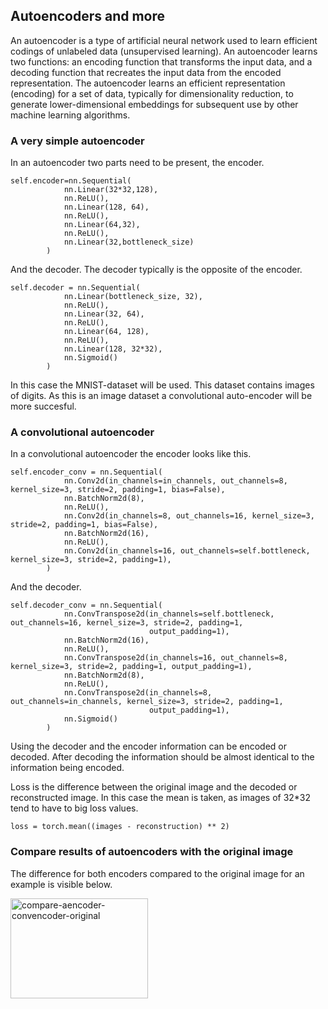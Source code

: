 ## Autoencoders and more

An autoencoder is a type of artificial neural network used to learn efficient codings of unlabeled data (unsupervised learning). An autoencoder learns two functions: an encoding function that transforms the input data, and a decoding function that recreates the input data from the encoded representation. The autoencoder learns an efficient representation (encoding) for a set of data, typically for dimensionality reduction, to generate lower-dimensional embeddings for subsequent use by other machine learning algorithms.

### A very simple autoencoder

In an autoencoder two parts need to be present, the encoder.
```
self.encoder=nn.Sequential(
            nn.Linear(32*32,128),
            nn.ReLU(),
            nn.Linear(128, 64),
            nn.ReLU(),
            nn.Linear(64,32),
            nn.ReLU(),
            nn.Linear(32,bottleneck_size)
        )
```

And the decoder. The decoder typically is the opposite of the encoder.

```
self.decoder = nn.Sequential(
            nn.Linear(bottleneck_size, 32),
            nn.ReLU(),
            nn.Linear(32, 64),
            nn.ReLU(),
            nn.Linear(64, 128),
            nn.ReLU(),
            nn.Linear(128, 32*32),
            nn.Sigmoid()
        )
```

In this case the MNIST-dataset will be used. This dataset contains images of digits. As this is an image dataset a convolutional auto-encoder will be more succesful.

### A convolutional autoencoder

In a convolutional autoencoder the encoder looks like this.

```
self.encoder_conv = nn.Sequential(
            nn.Conv2d(in_channels=in_channels, out_channels=8, kernel_size=3, stride=2, padding=1, bias=False),
            nn.BatchNorm2d(8),
            nn.ReLU(),
            nn.Conv2d(in_channels=8, out_channels=16, kernel_size=3, stride=2, padding=1, bias=False),
            nn.BatchNorm2d(16),
            nn.ReLU(),
            nn.Conv2d(in_channels=16, out_channels=self.bottleneck, kernel_size=3, stride=2, padding=1),
        )
```

And the decoder.

```
self.decoder_conv = nn.Sequential(
            nn.ConvTranspose2d(in_channels=self.bottleneck, out_channels=16, kernel_size=3, stride=2, padding=1,
                               output_padding=1),
            nn.BatchNorm2d(16),
            nn.ReLU(),
            nn.ConvTranspose2d(in_channels=16, out_channels=8, kernel_size=3, stride=2, padding=1, output_padding=1),
            nn.BatchNorm2d(8),
            nn.ReLU(),
            nn.ConvTranspose2d(in_channels=8, out_channels=in_channels, kernel_size=3, stride=2, padding=1,
                               output_padding=1),
            nn.Sigmoid()
        )
```

Using the decoder and the encoder information can be encoded or decoded. After decoding the information should be almost identical to the information being encoded.

Loss is the difference between the original image and the decoded or reconstructed image. In this case the mean is taken, as images of 32*32 tend to have to big loss values.

```loss = torch.mean((images - reconstruction) ** 2)```

### Compare results of autoencoders with the original image

The difference for both encoders compared to the original image for an example is visible below.

<img width="220" height="160" alt="compare-aencoder-convencoder-original" src="https://github.com/user-attachments/assets/33f56701-70ff-41df-9ac5-abc495f21e2b" />









